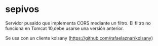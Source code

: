 # sepivos
Servidor pusaldo que implementa CORS mediante un filtro. El filtro no funciona en Tomcat 10,debe usarse una versión anterior.

Se usa con un cliente kolsany (https://github.com/rafaelaznar/kolsany)
